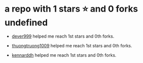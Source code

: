 # a repo with 1 stars ⭐️ and 0 forks <br/> undefined

- [dever999](https://github.com/dever999) helped me reach 1st stars and 0th forks.

- [thuongtruong1009](https://github.com/thuongtruong1009) helped me reach 1st stars and 0th forks.

- [kennarddh](https://github.com/kennarddh) helped me reach 1st stars and 0th forks.
